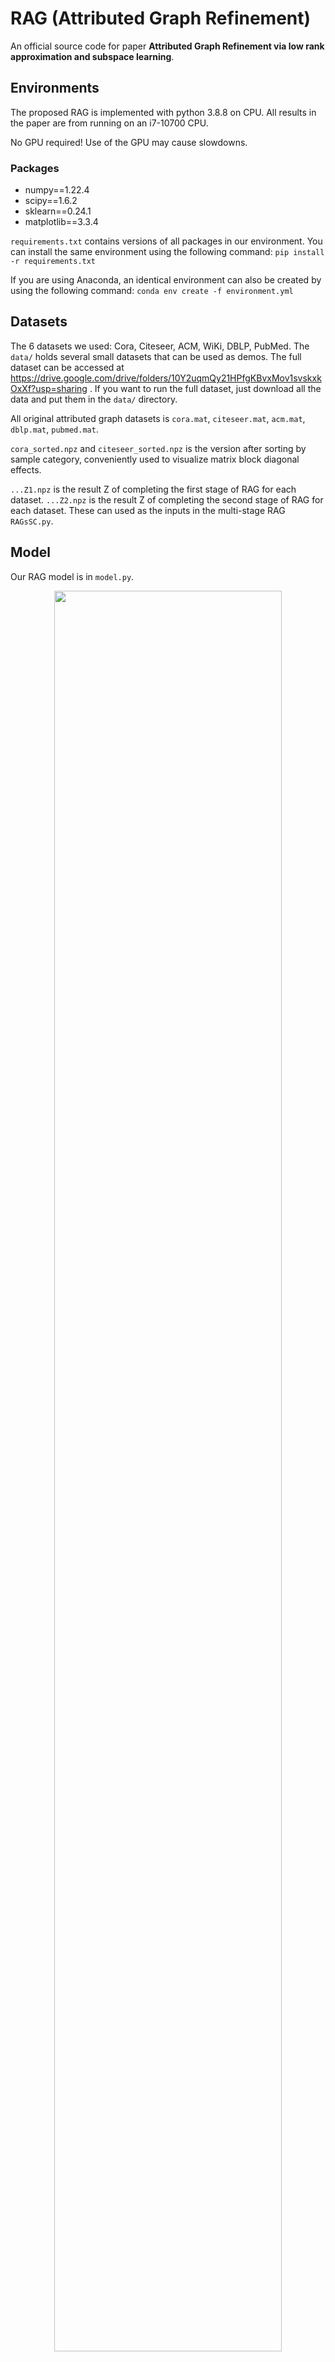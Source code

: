 # RAG (Attributed Graph Refinement)
An official source code for paper **Attributed Graph Refinement via low rank
approximation and subspace learning**.

## Environments
The proposed RAG is implemented with python 3.8.8 on CPU.
All results in the paper are from running on an i7-10700 CPU.

No GPU required!
Use of the GPU may cause slowdowns.

### Packages
+ numpy==1.22.4
+ scipy==1.6.2
+ sklearn==0.24.1
+ matplotlib==3.3.4

```requirements.txt``` contains versions of all packages in our environment. 
You can install the same environment using the following command:
```pip install -r requirements.txt```

If you are using Anaconda, an identical environment can also be created by using the following command:
```conda env create -f environment.yml```


## Datasets
The 6 datasets we used: Cora, Citeseer, ACM, WiKi, DBLP, PubMed.
The ```data/``` holds several small datasets that can be used as demos. 
The full dataset can be accessed at https://drive.google.com/drive/folders/10Y2uqmQy21HPfgKBvxMov1svskxkOxXf?usp=sharing .
If you want to run the full dataset, just download all the data and put them in the ```data/``` directory.

All original attributed graph datasets is ```cora.mat```, ```citeseer.mat```, ```acm.mat```, ```dblp.mat```, ```pubmed.mat```. 

```cora_sorted.npz``` and ```citeseer_sorted.npz``` is the version after sorting by sample category, conveniently used to visualize matrix block diagonal effects.

```...Z1.npz``` is the result Z of completing the first stage of RAG for each dataset.
```...Z2.npz``` is the result Z of completing the second stage of RAG for each dataset.
These can used as the inputs in the multi-stage RAG ```RAGsSC.py```.

## Model
Our RAG model is in ```model.py```.

<div align="center">
<img src="https://github.com/LiminLi-xjtu/RAG_model/blob/master/github-images/multi-stageRAG.png" width="85%" height="85%" />
<br>
Figure 1: The process of multi-stage RAG
</div>

## Quick Start
Running node clustering of RAG: ```python RAGSC.py```.

Running node clustering of multi-stage RAG: ```python RAGsSC.py```.
(Before running ```python RAGsSC.py```, please make sure that the full dataset has been downloaded in Google Drive and saved in the ```data/``` directory.)


## Results
<div align="center">
<img src="https://github.com/LiminLi-xjtu/RAG_model/blob/master/github-images/result1.png" width="85%" height="85%" />
<br>
Figure 2: The node cluster results of RAGSC
</div>

<div align="center">
    <img src="https://github.com/LiminLi-xjtu/RAG_model/blob/master/github-images/cora-raw.png" width="30%" height="30%" />
    <img src="https://github.com/LiminLi-xjtu/RAG_model/blob/master/github-images/cora-RAG.png" width="30%" height="30%" />
    <br>
    <b>Figure 3: t-SNE demonstration of the raw and RAG filtered
node features of Cora after spectral clustering.</b>
</div>


<div align="center">
    <img src="https://github.com/LiminLi-xjtu/RAG_model/blob/master/github-images/acm-raw.png" width="30%" height="30%" />
    <img src="https://github.com/LiminLi-xjtu/RAG_model/blob/master/github-images/acm-RAG.png" width="30%" height="30%" />
    <br>
    <b>Figure 3: t-SNE demonstration of the raw and RAG filtered
node features of ACM after spectral clustering.</b>
</div>

<div align="center">
    <img src="https://github.com/LiminLi-xjtu/RAG_model/blob/master/github-images/wiki-raw.png" width="30%" height="30%" />
    <img src="https://github.com/LiminLi-xjtu/RAG_model/blob/master/github-images/wiki-RAG.png" width="30%" height="30%" />
    <br>
    Figure 5: t-SNE demonstration of the raw and RAG filtered
node features of Wiki after spectral clustering.
</div>




